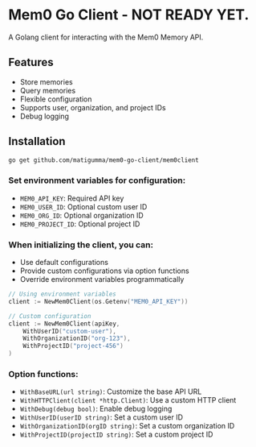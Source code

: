 # Mem0 Go Client - NOT READY YET.

A Golang client for interacting with the Mem0 Memory API.

## Features

- Store memories
- Query memories
- Flexible configuration
- Supports user, organization, and project IDs
- Debug logging

## Installation

```bash
go get github.com/matigumma/mem0-go-client/mem0client
```

### Set environment variables for configuration:

- `MEM0_API_KEY`: Required API key
- `MEM0_USER_ID`: Optional custom user ID
- `MEM0_ORG_ID`: Optional organization ID
- `MEM0_PROJECT_ID`: Optional project ID

### When initializing the client, you can:

- Use default configurations
- Provide custom configurations via option functions
- Override environment variables programmatically


```go
// Using environment variables
client := NewMem0Client(os.Getenv("MEM0_API_KEY"))

// Custom configuration
client := NewMem0Client(apiKey, 
    WithUserID("custom-user"),
    WithOrganizationID("org-123"),
    WithProjectID("project-456")
)
```

### Option functions:
- ```WithBaseURL(url string)```: Customize the base API URL
- ```WithHTTPClient(client *http.Client)```: Use a custom HTTP client
- ```WithDebug(debug bool)```: Enable debug logging
- ```WithUserID(userID string)```: Set a custom user ID
- ```WithOrganizationID(orgID string)```: Set a custom organization ID
- ```WithProjectID(projectID string)```: Set a custom project ID